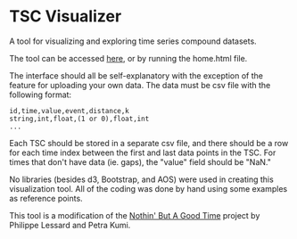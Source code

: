# TSC Visualizer

A tool for
visualizing and exploring time series compound datasets.

The tool can be accessed 
[here](https://plessard20.github.io/TSCVisualizer/home.html), or by running the home.html file.

The interface should all be self-explanatory
with the exception of the feature for 
uploading your own data. The data must be
 csv file with the following format:
```
id,time,value,event,distance,k
string,int,float,(1 or 0),float,int
...
``` 
Each TSC should be stored in a separate csv file, and there should be a row
for each time index between the first and last data points in the TSC. For
times that don't have data (ie. gaps), the "value" field should be "NaN."

No libraries (besides d3, Bootstrap, and AOS)
were used in creating this visualization
tool. All of the coding was done by hand
using some examples as reference points.

This tool is a modification of the [Nothin' But A Good Time](https://github.com/pslessard/Nothin-But-A-Good-Time) project by Philippe Lessard and Petra Kumi.
